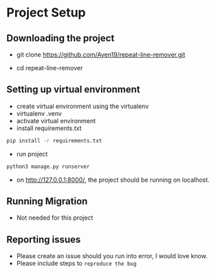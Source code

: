 # Project Setup

## Downloading the project

- git clone https://github.com/Ayen19/repeat-line-remover.git

- cd repeat-line-remover

## Setting up virtual environment

- create virtual environment using the virtualenv
- virtualenv .venv
- activate virtual environment
- install requirements.txt

```sh
pip install -r requirements.txt
```

- run project

```sh
python3 manage.py runserver
```

- on http://127.0.0.1:8000/, the project should be running on localhost.

## Running Migration

- Not needed for this project

## Reporting issues

- Please create an issue should you run into error, I would love know.
- Please include steps to `reproduce the bug`
